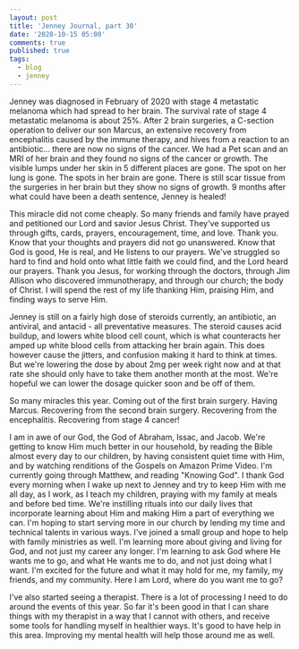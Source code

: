```yaml
---
layout: post
title: 'Jenney Journal, part 30'
date: '2020-10-15 05:00'
comments: true
published: true
tags:
  - blog
  - jenney
---
```

Jenney was diagnosed in February of 2020 with stage 4 metastatic melanoma which had spread to her brain. The survival rate of stage 4 metastatic melanoma is about 25%. After 2 brain surgeries, a C-section operation to deliver our son Marcus, an extensive recovery from encephalitis caused by the immune therapy, and hives from a reaction to an antibiotic... there are now no signs of the cancer. We had a Pet scan and an MRI of her brain and they found no signs of the cancer or growth. The visible lumps under her skin in 5 different places are gone. The spot on her lung is gone. The spots in her brain are gone. There is still scar tissue from the surgeries in her brain but they show no signs of growth. 9 months after what could have been a death sentence, Jenney is healed!

This miracle did not come cheaply. So many friends and family have prayed and petitioned our Lord and savior Jesus Christ. They've supported us through gifts, cards, prayers, encouragement, time, and love. Thank you. Know that your thoughts and prayers did not go unanswered. Know that God is good, He is real, and He listens to our prayers. We've struggled so hard to find and hold onto what little faith we could find, and the Lord heard our prayers. Thank you Jesus, for working through the doctors, through Jim Allison who discovered immunotherapy, and through our church; the body of Christ. I will spend the rest of my life thanking Him, praising Him, and finding ways to serve Him.

Jenney is still on a fairly high dose of steroids currently, an antibiotic, an antiviral, and antacid - all preventative measures. The steroid causes acid buildup, and lowers white blood cell count, which is what counteracts her amped up white blood cells from attacking her brain again. This does however cause the jitters, and confusion making it hard to think at times. But we're lowering the dose by about 2mg per week right now and at that rate she should only have to take them another month at the most. We're hopeful we can lower the dosage quicker soon and be off of them.

So many miracles this year. Coming out of the first brain surgery. Having Marcus. Recovering from the second brain surgery. Recovering from the encephalitis. Recovering from stage 4 cancer! 

I am in awe of our God, the God of Abraham, Issac, and Jacob. We're getting to know Him much better in our household, by reading the Bible almost every day to our children, by having consistent quiet time with Him, and by watching renditions of the Gospels on Amazon Prime Video. I'm currently going through Matthew, and reading "Knowing God". I thank God every morning when I wake up next to Jenney and try to keep Him with me all day, as I work, as I teach my children, praying with my family at meals and before bed time. We're instilling rituals into our daily lives that incorporate learning about Him and making Him a part of everything we can. I'm hoping to start serving more in our church by lending my time and technical talents in various ways. I've joined a small group and hope to help with family ministries as well. I'm learning more about giving and living for God, and not just my career any longer. I'm learning to ask God where He wants me to go, and what He wants me to do, and not just doing what I want. I'm excited for the future and what it may hold for me, my family, my friends, and my community. Here I am Lord, where do you want me to go?

I've also started seeing a therapist. There is a lot of processing I need to do around the events of this year. So far it's been good in that I can share things with my therapist in a way that I cannot with others, and receive some tools for handling myself in healthier ways. It's good to have help in this area. Improving my mental health will help those around me as well.
